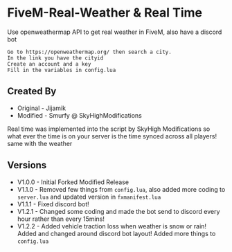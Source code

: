 # FiveM-Real-Weather & Real Time
Use openweathermap API to get real weather in FiveM, also have a discord bot

```
Go to https://openweathermap.org/ then search a city.
In the link you have the cityid
Create an account and a key
Fill in the variables in config.lua
```

## Created By
* Original - Jijamik
* Modified - Smurfy @ SkyHighModifications

Real time was implemented into the script by SkyHigh Modifications so what ever the time is on your server is the time synced across all players! same with the weather


## Versions
* V1.0.0 - Initial Forked Modified Release
* V1.1.0 - Removed few things from `config.lua`, also added more coding to `server.lua` and updated version in `fxmanifest.lua `
* V1.1.1 - Fixed discord bot!
* V1.2.1 - Changed some coding and made the bot send to discord every hour rather than every 15mins! 
* V1.2.2 - Added vehicle traction loss when weather is snow or rain! Added and changed around discord bot layout! Added more things to `config.lua`
